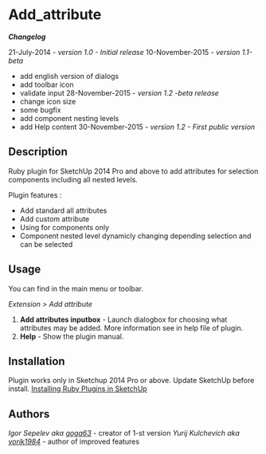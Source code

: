 Add_attribute
====================

**_Changelog_**

21-July-2014     - *version 1.0 - Initial release*
10-November-2015 - *version 1.1-beta*
 - add english version of dialogs
 - add toolbar icon
 - validate input
28-November-2015 - *version 1.2 -beta release*
 - change icon size
 - some bugfix
 - add component nesting levels
 - add Help content
30-November-2015 - *version 1.2 - First public version*

Description
-----------
Ruby plugin for SketchUp 2014 Pro and above to add attributes for selection components including all nested levels.

Plugin features :

* Add standard all attributes
* Add custom attribute
* Using for components only
* Component nested level dynamicly changing depending selection and can be selected

Usage
-------
You can find in the main menu or toolbar.

*Extension \> Add attribute*

1. **Add attributes inputbox** - Launch dialogbox for choosing what attributes may be added. More information see in help file of plugin.
2. **Help** - Show the plugin manual.

##### 

Installation
-----------
Plugin works only in Sketchup 2014 Pro or above. Update SketchUp before install.
[Installing Ruby Plugins in SketchUp](http://help.sketchup.com/en/article/38583)

Authors
-----------
*Igor Sepelev aka [goga63](https://www.youtube.com/channel/UCYHOlAYFzT2R55uH7KDFIaQ/about)* - creator of 1-st version
*Yurij Kulchevich aka [yorik1984](https://www.youtube.com/channel/UCwqnESLXeCXkN8KEoIkMoyA/about)* - author of improved features